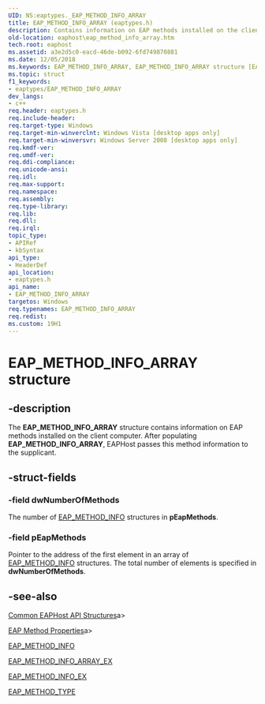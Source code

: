 ```yaml
---
UID: NS:eaptypes._EAP_METHOD_INFO_ARRAY
title: EAP_METHOD_INFO_ARRAY (eaptypes.h)
description: Contains information on EAP methods installed on the client computer.
old-location: eaphost\eap_method_info_array.htm
tech.root: eaphost
ms.assetid: a3e2d5c0-eacd-46de-b092-6fd749870881
ms.date: 12/05/2018
ms.keywords: EAP_METHOD_INFO_ARRAY, EAP_METHOD_INFO_ARRAY structure [EAPHost], PEAP_METHOD_INFO_ARRAY, PEAP_METHOD_INFO_ARRAY structure pointer [EAPHost], eaphost.eap_method_info_array, eaptypes/EAP_METHOD_INFO_ARRAY, eaptypes/PEAP_METHOD_INFO_ARRAY
ms.topic: struct
f1_keywords:
- eaptypes/EAP_METHOD_INFO_ARRAY
dev_langs:
- c++
req.header: eaptypes.h
req.include-header: 
req.target-type: Windows
req.target-min-winverclnt: Windows Vista [desktop apps only]
req.target-min-winversvr: Windows Server 2008 [desktop apps only]
req.kmdf-ver: 
req.umdf-ver: 
req.ddi-compliance: 
req.unicode-ansi: 
req.idl: 
req.max-support: 
req.namespace: 
req.assembly: 
req.type-library: 
req.lib: 
req.dll: 
req.irql: 
topic_type:
- APIRef
- kbSyntax
api_type:
- HeaderDef
api_location:
- eaptypes.h
api_name:
- EAP_METHOD_INFO_ARRAY
targetos: Windows
req.typenames: EAP_METHOD_INFO_ARRAY
req.redist: 
ms.custom: 19H1
---
```


# EAP_METHOD_INFO_ARRAY structure


## -description


The <b>EAP_METHOD_INFO_ARRAY</b> structure contains information on EAP methods installed on the client computer. After populating <b>EAP_METHOD_INFO_ARRAY</b>, EAPHost passes this method information to the supplicant.


## -struct-fields




### -field dwNumberOfMethods

The number of <a href="https://docs.microsoft.com/windows/desktop/api/eaptypes/ns-eaptypes-eap_method_info">EAP_METHOD_INFO</a> structures in <b>pEapMethods</b>.


### -field pEapMethods

Pointer to the address of the first element in an array of <a href="https://docs.microsoft.com/windows/desktop/api/eaptypes/ns-eaptypes-eap_method_info">EAP_METHOD_INFO</a> structures. The total number of elements is specified in <b>dwNumberOfMethods</b>.


## -see-also




[Common EAPHost API Structures](https://docs.microsoft.com/windows/win32/eaphost/common-eap-host-api-structures)a>



[EAP Method Properties](https://docs.microsoft.com/windows/win32/eaphost/eap-method-properties)a>



<a href="https://docs.microsoft.com/windows/desktop/api/eaptypes/ns-eaptypes-eap_method_info">EAP_METHOD_INFO</a>



<a href="https://docs.microsoft.com/windows/desktop/api/eaptypes/ns-eaptypes-eap_method_info_array_ex">EAP_METHOD_INFO_ARRAY_EX</a>



<a href="https://docs.microsoft.com/windows/desktop/api/eaptypes/ns-eaptypes-eap_method_info_ex">EAP_METHOD_INFO_EX</a>



<a href="https://docs.microsoft.com/windows/desktop/api/eaptypes/ns-eaptypes-eap_method_type">EAP_METHOD_TYPE</a>
 

 

